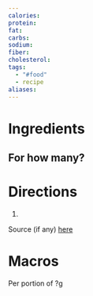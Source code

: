 ```yaml
---
calories: 
protein: 
fat: 
carbs: 
sodium: 
fiber: 
cholesterol: 
tags:
  - "#food"
  - recipe
aliases:
---
```

# Ingredients
For how many?
- 

# Directions
1. 

Source (if any) [here]() 
# Macros
Per portion of ?g
```foodiary

```